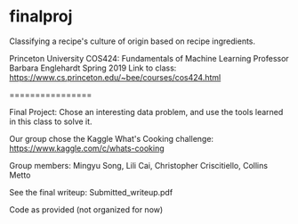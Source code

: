 # finalproj

Classifying a recipe's culture of origin based on recipe ingredients. 

Princeton University COS424: Fundamentals of Machine Learning Professor Barbara Englehardt Spring 2019 Link to class: https://www.cs.princeton.edu/~bee/courses/cos424.html

================

Final Project:  Chose an interesting data problem, and use the tools learned in this class to solve it. 

Our group chose the Kaggle What's Cooking challenge: https://www.kaggle.com/c/whats-cooking

Group members: Mingyu Song, Lili Cai, Christopher Criscitiello, Collins Metto

See the final writeup: Submitted_writeup.pdf

Code as provided (not organized for now)



